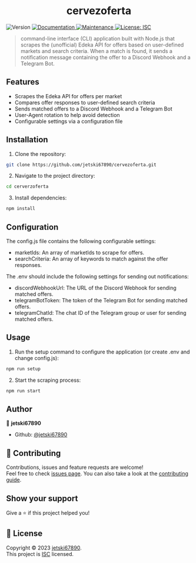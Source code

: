 <h1 align="center">cervezoferta</h1>
<p>
</p>

<p>
  <img alt="Version" src="https://img.shields.io/badge/version-1.0.0-blue.svg?cacheSeconds=2592000" />
  <a href="https://github.com/jetski67890/cervezoferta#readme" target="_blank">
    <img alt="Documentation" src="https://img.shields.io/badge/documentation-yes-brightgreen.svg" />
  </a>
  <a href="https://github.com/jetski67890/cervezoferta/graphs/commit-activity" target="_blank">
    <img alt="Maintenance" src="https://img.shields.io/badge/Maintained%3F-yes-green.svg" />
  </a>
  <a href="https://github.com/jetski67890/cervezoferta/blob/master/LICENSE" target="_blank">
    <img alt="License: ISC" src="https://img.shields.io/github/license/jetski67890/cervezoferta" />
  </a>
</p>

> command-line interface (CLI) application built with Node.js that scrapes the (unofficial) Edeka API for offers based on user-defined markets and search criteria. When a match is found, it sends a notification message containing the offer to a Discord Webhook and a Telegram Bot.


## Features

- Scrapes the Edeka API for offers per market
- Compares offer responses to user-defined search criteria
- Sends matched offers to a Discord Webhook and a Telegram Bot
- User-Agent rotation to help avoid detection
- Configurable settings via a configuration file

## Installation

1. Clone the repository:

```sh
git clone https://github.com/jetski67890/cervezoferta.git
```

2. Navigate to the project directory:

```sh
cd cerverzoferta
```

3. Install dependencies:

```sh
npm install
```

## Configuration

The config.js file contains the following configurable settings:

- marketIds: An array of marketIds to scrape for offers.
- searchCriteria: An array of keywords to match against the offer responses.

The .env should include the following settings for sending out notifications:

- discordWebhookUrl: The URL of the Discord Webhook for sending matched offers.
- telegramBotToken: The token of the Telegram Bot for sending matched offers.
- telegramChatId: The chat ID of the Telegram group or user for sending matched offers.

## Usage

1. Run the setup command to configure the application (or create .env and change config.js):

```sh
npm run setup
```

2. Start the scraping process:

```sh
npm run start
```

## Author

👤 **jetski67890**

* Github: [@jetski67890](https://github.com/jetski67890)

## 🤝 Contributing

Contributions, issues and feature requests are welcome!<br />Feel free to check [issues page](https://github.com/jetski67890/cervezoferta/issues). You can also take a look at the [contributing guide](https://github.com/jetski67890/cervezoferta/blob/master/CONTRIBUTING.md).

## Show your support

Give a ⭐️ if this project helped you!

## 📝 License

Copyright © 2023 [jetski67890](https://github.com/jetski67890).<br />
This project is [ISC](https://github.com/jetski67890/cervezoferta/blob/master/LICENSE) licensed.
